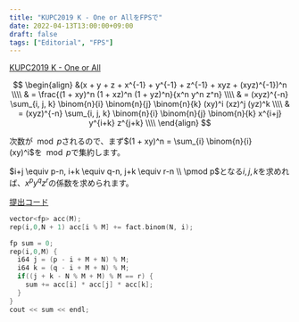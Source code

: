 ```yaml
---
title: "KUPC2019 K - One or AllをFPSで"
date: 2022-04-13T13:00:00+09:00
draft: false
tags: ["Editorial", "FPS"]
---
```


[KUPC2019 K - One or All](https://atcoder.jp/contests/kupc2019/tasks/kupc2019_k)

$$
\begin{align}
&(x + y + z + x^{-1} + y^{-1} + z^{-1} + xyz + (xyz)^{-1})^n \\\\
& = \frac{(1 + xy)^n (1 + xz)^n (1 + yz)^n}{x^n y^n z^n} \\\\
& = (xyz)^{-n} \sum_{i, j, k} \binom{n}{i} \binom{n}{j} \binom{n}{k} (xy)^i (xz)^j (yz)^k \\\\
& = (xyz)^{-n} \sum_{i, j, k} \binom{n}{i} \binom{n}{j} \binom{n}{k} x^{i+j} y^{i+k} z^{j+k} \\\\
\end{align}
$$

次数が$\mod p$されるので、まず$(1 + xy)^n = \sum_{i} \binom{n}{i} (xy)^i$を$\mod p$で集約します。

$i+j \equiv p-n, i+k \equiv q-n, j+k \equiv r-n \\ \pmod p$となる$i, j, k$を求めれば、$x^p y^q z^r$の係数を求められます。

[提出コード](https://atcoder.jp/contests/kupc2019/submissions/30922085)

```cpp
vector<fp> acc(M);
rep(i,0,N + 1) acc[i % M] += fact.binom(N, i);

fp sum = 0;
rep(i,0,M) {
  i64 j = (p - i + M + N) % M;
  i64 k = (q - i + M + N) % M;
  if((j + k - N % M + M) % M == r) {
    sum += acc[i] * acc[j] * acc[k];
  }
}
cout << sum << endl;
```
